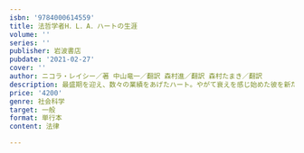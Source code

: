 ```yaml
---
isbn: '9784000614559'
title: 法哲学者H．L．A．ハートの生涯
volume: ''
series: ''
publisher: 岩波書店
pubdate: '2021-02-27'
cover: ''
author: ニコラ・レイシー／著 中山竜一／翻訳 森村進／翻訳 森村たまき／翻訳
description: 最盛期を迎え、数々の業績をあげたハート。やがて衰えを感じ始めた彼を新たな苦難が襲う。
price: '4200'
genre: 社会科学
target: 一般
format: 単行本
content: 法律

---
```

